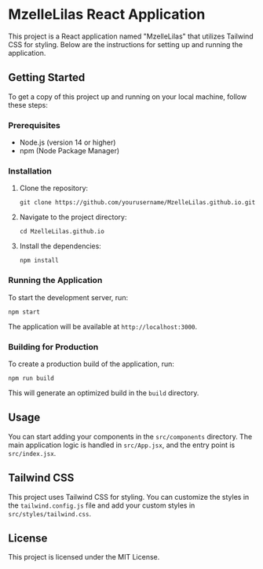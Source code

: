 # MzelleLilas React Application

This project is a React application named "MzelleLilas" that utilizes Tailwind CSS for styling. Below are the instructions for setting up and running the application.

## Getting Started

To get a copy of this project up and running on your local machine, follow these steps:

### Prerequisites

- Node.js (version 14 or higher)
- npm (Node Package Manager)

### Installation

1. Clone the repository:
   ```
   git clone https://github.com/yourusername/MzelleLilas.github.io.git
   ```

2. Navigate to the project directory:
   ```
   cd MzelleLilas.github.io
   ```

3. Install the dependencies:
   ```
   npm install
   ```

### Running the Application

To start the development server, run:
```
npm start
```

The application will be available at `http://localhost:3000`.

### Building for Production

To create a production build of the application, run:
```
npm run build
```

This will generate an optimized build in the `build` directory.

## Usage

You can start adding your components in the `src/components` directory. The main application logic is handled in `src/App.jsx`, and the entry point is `src/index.jsx`.

## Tailwind CSS

This project uses Tailwind CSS for styling. You can customize the styles in the `tailwind.config.js` file and add your custom styles in `src/styles/tailwind.css`.

## License

This project is licensed under the MIT License.